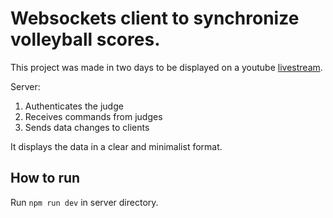 # Websockets client to synchronize volleyball scores.

This project was made in two days to be displayed on a youtube
[livestream](https://www.youtube.com/live/QMieiebMtug?feature=share&t=1095).

Server:

1. Authenticates the judge
2. Receives commands from judges
3. Sends data changes to clients

It displays the data in a clear and minimalist format.

## How to run

Run `npm run dev` in server directory.
